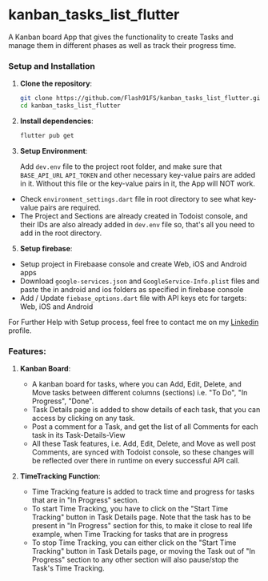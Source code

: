 # kanban_tasks_list_flutter

A Kanban board App that gives the functionality to create Tasks and manage them in different phases as well as track their progress time.

### Setup and Installation

1. **Clone the repository**:

   ```sh
   git clone https://github.com/Flash91FS/kanban_tasks_list_flutter.git
   cd kanban_tasks_list_flutter

2. **Install dependencies**:

   ```sh
   flutter pub get
   
3. **Setup Environment**:
   
    Add `dev.env` file to the project root folder, and make sure that `BASE_API_URL` `API_TOKEN` and other necessary key-value pairs are added in it.
    Without this file or the key-value pairs in it, the App will NOT work.
  - Check `environment_settings.dart` file in root directory to see what key-value pairs are required.
  - The Project and Sections are already created in Todoist console, and their IDs are also already added in `dev.env` file so, that's all you need to add in the root directory.
 
5. **Setup firebase**:

  - Setup project in Firebaase console and create Web, iOS and Android apps
  - Download `google-services.json` and `GoogleService-Info.plist` files and paste the in android and ios folders as specified in firebase console
  - Add / Update `fiebase_options.dart` file with API keys etc for targets: Web, iOS and Android

For Further Help with Setup process, feel free to contact me on my [Linkedin](https://www.linkedin.com/in/faizan-shergill-bb2a5b57/) profile.


### Features:

1. **Kanban Board**:
   
    - A kanban board for tasks, where you can Add, Edit, Delete, and Move tasks between different columns (sections) i.e. "To Do", "In Progress", "Done".
    - Task Details page is added to show details of each task, that you can access by clicking on any task.
    - Post a comment for a Task, and get the list of all Comments for each task in its Task-Details-View
    - All these Task features, i.e. Add, Edit, Delete, and Move as well post Comments, are synced with Todoist console, so these changes will be reflected over there in runtime on every successful API call.
   
3. **TimeTracking Function**: 

    - Time Tracking feature is added to track time and progress for tasks that are in "In Progress" section.
    - To start Time Tracking, you have to click on the "Start Time Tracking" button in Task Details page. Note that the task has to be present in "In Progress" section for this, to make it close to real life example, when Time Tracking for tasks that are in progress
    - To stop Time Tracking, you can either click on the "Start Time Tracking" button in Task Details page, or moving the Task out of "In Progress" section to any other section will also pause/stop the Task's Time Tracking.

    
